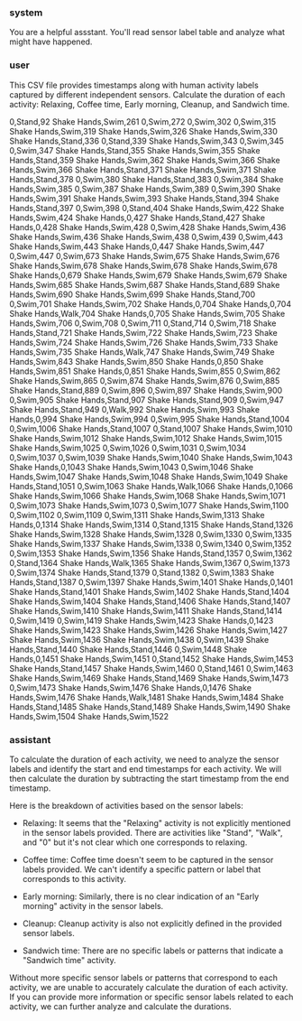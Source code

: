 ### system
You are a helpful assstant. You'll read sensor label table and analyze what might have happened.
### user

This CSV file provides timestamps along with human activity labels captured by different independent sensors.
Calculate the duration of each activity: Relaxing, Coffee time, Early morning, Cleanup, and Sandwich time.
    
0,Stand,92
Shake Hands,Swim,261
0,Swim,272
0,Swim,302
0,Swim,315
Shake Hands,Swim,319
Shake Hands,Swim,326
Shake Hands,Swim,330
Shake Hands,Stand,336
0,Stand,339
Shake Hands,Swim,343
0,Swim,345
0,Swim,347
Shake Hands,Stand,355
Shake Hands,Swim,355
Shake Hands,Stand,359
Shake Hands,Swim,362
Shake Hands,Swim,366
Shake Hands,Swim,366
Shake Hands,Stand,371
Shake Hands,Swim,371
Shake Hands,Stand,378
0,Swim,380
Shake Hands,Stand,383
0,Swim,384
Shake Hands,Swim,385
0,Swim,387
Shake Hands,Swim,389
0,Swim,390
Shake Hands,Swim,391
Shake Hands,Swim,393
Shake Hands,Stand,394
Shake Hands,Stand,397
0,Swim,398
0,Stand,404
Shake Hands,Swim,422
Shake Hands,Swim,424
Shake Hands,0,427
Shake Hands,Stand,427
Shake Hands,0,428
Shake Hands,Swim,428
0,Swim,428
Shake Hands,Swim,436
Shake Hands,Swim,436
Shake Hands,Swim,438
0,Swim,439
0,Swim,443
Shake Hands,Swim,443
Shake Hands,0,447
Shake Hands,Swim,447
0,Swim,447
0,Swim,673
Shake Hands,Swim,675
Shake Hands,Swim,676
Shake Hands,Swim,678
Shake Hands,Swim,678
Shake Hands,Swim,678
Shake Hands,0,679
Shake Hands,Swim,679
Shake Hands,Swim,679
Shake Hands,Swim,685
Shake Hands,Swim,687
Shake Hands,Stand,689
Shake Hands,Swim,690
Shake Hands,Swim,699
Shake Hands,Stand,700
0,Swim,701
Shake Hands,Swim,702
Shake Hands,0,704
Shake Hands,0,704
Shake Hands,Walk,704
Shake Hands,0,705
Shake Hands,Swim,705
Shake Hands,Swim,706
0,Swim,708
0,Swim,711
0,Stand,714
0,Swim,718
Shake Hands,Stand,721
Shake Hands,Swim,722
Shake Hands,Swim,723
Shake Hands,Swim,724
Shake Hands,Swim,726
Shake Hands,Swim,733
Shake Hands,Swim,735
Shake Hands,Walk,747
Shake Hands,Swim,749
Shake Hands,Swim,843
Shake Hands,Swim,850
Shake Hands,0,850
Shake Hands,Swim,851
Shake Hands,0,851
Shake Hands,Swim,855
0,Swim,862
Shake Hands,Swim,865
0,Swim,874
Shake Hands,Swim,876
0,Swim,885
Shake Hands,Stand,889
0,Swim,896
0,Swim,897
Shake Hands,Swim,900
0,Swim,905
Shake Hands,Stand,907
Shake Hands,Stand,909
0,Swim,947
Shake Hands,Stand,949
0,Walk,992
Shake Hands,Swim,993
Shake Hands,0,994
Shake Hands,Swim,994
0,Swim,995
Shake Hands,Stand,1004
0,Swim,1006
Shake Hands,Stand,1007
0,Stand,1007
Shake Hands,Swim,1010
Shake Hands,Swim,1012
Shake Hands,Swim,1012
Shake Hands,Swim,1015
Shake Hands,Swim,1025
0,Swim,1026
0,Swim,1031
0,Swim,1034
0,Swim,1037
0,Swim,1039
Shake Hands,Swim,1040
Shake Hands,Swim,1043
Shake Hands,0,1043
Shake Hands,Swim,1043
0,Swim,1046
Shake Hands,Swim,1047
Shake Hands,Swim,1048
Shake Hands,Swim,1049
Shake Hands,Stand,1051
0,Swim,1063
Shake Hands,Walk,1066
Shake Hands,0,1066
Shake Hands,Swim,1066
Shake Hands,Swim,1068
Shake Hands,Swim,1071
0,Swim,1073
Shake Hands,Swim,1073
0,Swim,1077
Shake Hands,Swim,1100
0,Swim,1102
0,Swim,1109
0,Swim,1311
Shake Hands,Swim,1313
Shake Hands,0,1314
Shake Hands,Swim,1314
0,Stand,1315
Shake Hands,Stand,1326
Shake Hands,Swim,1328
Shake Hands,Swim,1328
0,Swim,1330
0,Swim,1335
Shake Hands,Swim,1337
Shake Hands,Swim,1338
0,Swim,1340
0,Swim,1352
0,Swim,1353
Shake Hands,Swim,1356
Shake Hands,Stand,1357
0,Swim,1362
0,Stand,1364
Shake Hands,Walk,1365
Shake Hands,Swim,1367
0,Swim,1373
0,Swim,1374
Shake Hands,Stand,1379
0,Stand,1382
0,Swim,1383
Shake Hands,Stand,1387
0,Swim,1397
Shake Hands,Swim,1401
Shake Hands,0,1401
Shake Hands,Stand,1401
Shake Hands,Swim,1402
Shake Hands,Stand,1404
Shake Hands,Swim,1404
Shake Hands,Stand,1406
Shake Hands,Stand,1407
Shake Hands,Swim,1410
Shake Hands,Swim,1411
Shake Hands,Stand,1414
0,Swim,1419
0,Swim,1419
Shake Hands,Swim,1423
Shake Hands,0,1423
Shake Hands,Swim,1423
Shake Hands,Swim,1426
Shake Hands,Swim,1427
Shake Hands,Swim,1436
Shake Hands,Swim,1438
0,Swim,1439
Shake Hands,Stand,1440
Shake Hands,Stand,1446
0,Swim,1448
Shake Hands,0,1451
Shake Hands,Swim,1451
0,Stand,1452
Shake Hands,Swim,1453
Shake Hands,Stand,1457
Shake Hands,Swim,1460
0,Stand,1461
0,Swim,1463
Shake Hands,Swim,1469
Shake Hands,Stand,1469
Shake Hands,Swim,1473
0,Swim,1473
Shake Hands,Swim,1476
Shake Hands,0,1476
Shake Hands,Swim,1476
Shake Hands,Walk,1481
Shake Hands,Swim,1484
Shake Hands,Stand,1485
Shake Hands,Stand,1489
Shake Hands,Swim,1490
Shake Hands,Swim,1504
Shake Hands,Swim,1522

### assistant
To calculate the duration of each activity, we need to analyze the sensor labels and identify the start and end timestamps for each activity. We will then calculate the duration by subtracting the start timestamp from the end timestamp.

Here is the breakdown of activities based on the sensor labels:

- Relaxing: It seems that the "Relaxing" activity is not explicitly mentioned in the sensor labels provided. There are activities like "Stand", "Walk", and "0" but it's not clear which one corresponds to relaxing.

- Coffee time: Coffee time doesn't seem to be captured in the sensor labels provided. We can't identify a specific pattern or label that corresponds to this activity.

- Early morning: Similarly, there is no clear indication of an "Early morning" activity in the sensor labels.

- Cleanup: Cleanup activity is also not explicitly defined in the provided sensor labels.

- Sandwich time: There are no specific labels or patterns that indicate a "Sandwich time" activity.

Without more specific sensor labels or patterns that correspond to each activity, we are unable to accurately calculate the duration of each activity. If you can provide more information or specific sensor labels related to each activity, we can further analyze and calculate the durations.
